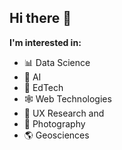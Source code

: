 ## Hi there 👋

**I'm interested in:**
- 📊 Data Science
- 🤖 AI
- 🧮 EdTech
- 🕸️ Web Technologies
- 📱 UX Research
and
- 📸 Photography
- 🌎 Geosciences

